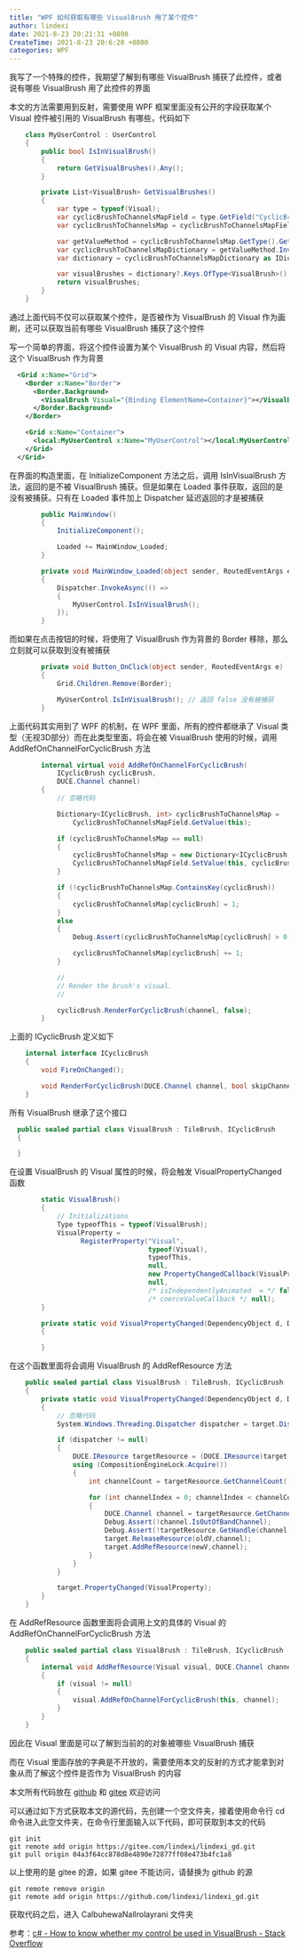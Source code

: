 ```yaml
---
title: "WPF 如何获取有哪些 VisualBrush 用了某个控件"
author: lindexi
date: 2021-8-23 20:21:31 +0800
CreateTime: 2021-8-23 20:6:20 +0800
categories: WPF
---
```


我写了一个特殊的控件，我期望了解到有哪些 VisualBrush 捕获了此控件，或者说有哪些 VisualBrush 用了此控件的界面

<!--more-->



<!-- 发布 -->
<!-- 博客 -->

本文的方法需要用到反射，需要使用 WPF 框架里面没有公开的字段获取某个 Visual 控件被引用的 VisualBrush 有哪些，代码如下

```csharp
    class MyUserControl : UserControl
    {
        public bool IsInVisualBrush()
        {
            return GetVisualBrushes().Any();
        }

        private List<VisualBrush> GetVisualBrushes()
        {
            var type = typeof(Visual);
            var cyclicBrushToChannelsMapField = type.GetField("CyclicBrushToChannelsMapField", BindingFlags.Static | BindingFlags.NonPublic);
            var cyclicBrushToChannelsMap = cyclicBrushToChannelsMapField.GetValue(null);

            var getValueMethod = cyclicBrushToChannelsMap.GetType().GetMethod("GetValue");
            var cyclicBrushToChannelsMapDictionary = getValueMethod.Invoke(cyclicBrushToChannelsMap, new object[] { this });
            var dictionary = cyclicBrushToChannelsMapDictionary as IDictionary;

            var visualBrushes = dictionary?.Keys.OfType<VisualBrush>().ToList() ?? new List<VisualBrush>(0);
            return visualBrushes;
        }
    }
```

通过上面代码不仅可以获取某个控件，是否被作为 VisualBrush 的 Visual 作为画刷，还可以获取当前有哪些 VisualBrush 捕获了这个控件

写一个简单的界面，将这个控件设置为某个 VisualBrush 的 Visual 内容，然后将这个 VisualBrush 作为背景

```xml
  <Grid x:Name="Grid">
    <Border x:Name="Border">
      <Border.Background>
        <VisualBrush Visual="{Binding ElementName=Container}"></VisualBrush>
      </Border.Background>
    </Border>

    <Grid x:Name="Container">
      <local:MyUserControl x:Name="MyUserControl"></local:MyUserControl>
    </Grid>
  </Grid>
```

在界面的构造里面，在 InitializeComponent 方法之后，调用 IsInVisualBrush 方法，返回的是不被 VisualBrush 捕获。但是如果在 Loaded 事件获取，返回的是没有被捕获。只有在 Loaded 事件加上 Dispatcher 延迟返回的才是被捕获

```csharp
        public MainWindow()
        {
            InitializeComponent();

            Loaded += MainWindow_Loaded;
        }

        private void MainWindow_Loaded(object sender, RoutedEventArgs e)
        {
            Dispatcher.InvokeAsync(() =>
            {
                MyUserControl.IsInVisualBrush();
            });
        }
```

而如果在点击按钮的时候，将使用了 VisualBrush 作为背景的 Border 移除，那么立刻就可以获取到没有被捕获

```csharp
        private void Button_OnClick(object sender, RoutedEventArgs e)
        {
            Grid.Children.Remove(Border);

            MyUserControl.IsInVisualBrush(); // 返回 false 没有被捕获
        }
```

上面代码其实用到了 WPF 的机制，在 WPF 里面，所有的控件都继承了 Visual 类型（无视3D部分）而在此类型里面，将会在被 VisualBrush 使用的时候，调用 AddRefOnChannelForCyclicBrush 方法

```csharp
        internal virtual void AddRefOnChannelForCyclicBrush(
            ICyclicBrush cyclicBrush,
            DUCE.Channel channel)
        {
            // 忽略代码

            Dictionary<ICyclicBrush, int> cyclicBrushToChannelsMap =
                CyclicBrushToChannelsMapField.GetValue(this);

            if (cyclicBrushToChannelsMap == null)
            {
                cyclicBrushToChannelsMap = new Dictionary<ICyclicBrush, int>();
                CyclicBrushToChannelsMapField.SetValue(this, cyclicBrushToChannelsMap);
            }

            if (!cyclicBrushToChannelsMap.ContainsKey(cyclicBrush))
            {
                cyclicBrushToChannelsMap[cyclicBrush] = 1;
            }
            else
            {
                Debug.Assert(cyclicBrushToChannelsMap[cyclicBrush] > 0);

                cyclicBrushToChannelsMap[cyclicBrush] += 1;
            }

            //
            // Render the brush's visual.
            //

            cyclicBrush.RenderForCyclicBrush(channel, false);
        }
```

上面的 ICyclicBrush 定义如下

```csharp
    internal interface ICyclicBrush
    {
        void FireOnChanged();

        void RenderForCyclicBrush(DUCE.Channel channel, bool skipChannelCheck);
    }
```

所有 VisualBrush 继承了这个接口

```csharp
  public sealed partial class VisualBrush : TileBrush, ICyclicBrush
  {

  }
```

在设置 VisualBrush 的 Visual 属性的时候，将会触发 VisualPropertyChanged 函数

```csharp
        static VisualBrush()
        {
            // Initializations
            Type typeofThis = typeof(VisualBrush);
            VisualProperty =
                  RegisterProperty("Visual",
                                   typeof(Visual),
                                   typeofThis,
                                   null,
                                   new PropertyChangedCallback(VisualPropertyChanged),
                                   null,
                                   /* isIndependentlyAnimated  = */ false,
                                   /* coerceValueCallback */ null);
        }

        private static void VisualPropertyChanged(DependencyObject d, DependencyPropertyChangedEventArgs e)
        {

        }
```

在这个函数里面将会调用 VisualBrush 的 AddRefResource 方法

```csharp
    public sealed partial class VisualBrush : TileBrush, ICyclicBrush
    {
        private static void VisualPropertyChanged(DependencyObject d, DependencyPropertyChangedEventArgs e)
        {
        	// 忽略代码
            System.Windows.Threading.Dispatcher dispatcher = target.Dispatcher;

            if (dispatcher != null)
            {
                DUCE.IResource targetResource = (DUCE.IResource)target;
                using (CompositionEngineLock.Acquire())
                {
                    int channelCount = targetResource.GetChannelCount();

                    for (int channelIndex = 0; channelIndex < channelCount; channelIndex++)
                    {
                        DUCE.Channel channel = targetResource.GetChannel(channelIndex);
                        Debug.Assert(!channel.IsOutOfBandChannel);
                        Debug.Assert(!targetResource.GetHandle(channel).IsNull);
                        target.ReleaseResource(oldV,channel);
                        target.AddRefResource(newV,channel);
                    }
                }
            }

            target.PropertyChanged(VisualProperty);
        }
    }
```

在 AddRefResource 函数里面将会调用上文的具体的 Visual 的 AddRefOnChannelForCyclicBrush 方法

```csharp
    public sealed partial class VisualBrush : TileBrush, ICyclicBrush
    {
        internal void AddRefResource(Visual visual, DUCE.Channel channel)
        {
            if (visual != null)
            {
                visual.AddRefOnChannelForCyclicBrush(this, channel);
            }
        }
    }
```

因此在 Visual 里面是可以了解到当前的的对象被哪些 VisualBrush 捕获

而在 Visual 里面存放的字典是不开放的，需要使用本文的反射的方式才能拿到对象从而了解这个控件是否作为 VisualBrush 的内容

本文所有代码放在 [github](https://github.com/lindexi/lindexi_gd/tree/04a3f64cc878d8e4890e72877ff08e473b4fc1a8/CalbuhewaNallrolayrani) 和 [gitee](https://gitee.com/lindexi/lindexi_gd/tree/04a3f64cc878d8e4890e72877ff08e473b4fc1a8/CalbuhewaNallrolayrani) 欢迎访问

可以通过如下方式获取本文的源代码，先创建一个空文件夹，接着使用命令行 cd 命令进入此空文件夹，在命令行里面输入以下代码，即可获取到本文的代码

```
git init
git remote add origin https://gitee.com/lindexi/lindexi_gd.git
git pull origin 04a3f64cc878d8e4890e72877ff08e473b4fc1a8
```

以上使用的是 gitee 的源，如果 gitee 不能访问，请替换为 github 的源

```
git remote remove origin
git remote add origin https://github.com/lindexi/lindexi_gd.git
```

获取代码之后，进入 CalbuhewaNallrolayrani 文件夹


参考：[c# - How to know whether my control be used in VisualBrush - Stack Overflow](https://stackoverflow.com/q/68887185/6116637 )

